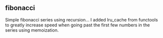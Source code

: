 ## fibonacci
Simple fibonacci series using recursion...
I added lru_cache from functools to greatly increase speed when going past the first few numbers in the series using memoization.
